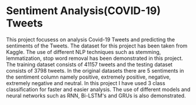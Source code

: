 # Sentiment Analysis(COVID-19) Tweets

This project focusess on analysis Covid-19 Tweets and predicting the sentiments of the Tweets.
The dataset for this project has been taken from Kaggle. The use of different NLP techniques such as stemming, lemmatization, stop word removal has been demonstrated in this project. The training dataset consists of 41157 tweets and the testing dataset consists of 3798 tweets. In the original datasets there are 5 sentiments in the sentiment column namely positive, extremely positive, negative, extremely negative and neutral. In this project I have used 3 class classification for faster and easier analysis. 
The use of different models and neural networks such as RNN, Bi-LSTM's and GRUs is also demonstrated.
